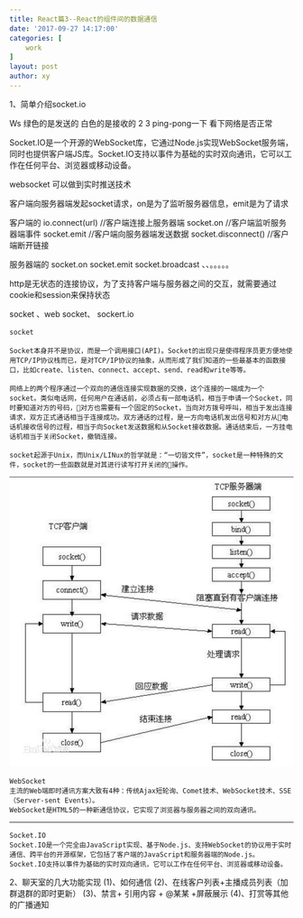 ```yaml
---
title: React篇3--React的组件间的数据通信
date: '2017-09-27 14:17:00'
categories: [
    work
]
layout: post
author: xy
---
```


1、简单介绍socket.io

Ws   绿色的是发送的  白色的是接收的   2 3 ping-pong一下  看下网络是否正常

Socket.IO是一个开源的WebSocket库，它通过Node.js实现WebSocket服务端，同时也提供客户端JS库。Socket.IO支持以事件为基础的实时双向通讯，它可以工作在任何平台、浏览器或移动设备。

websocket 可以做到实时推送技术

客户端向服务器端发起socket请求，on是为了监听服务器信息，emit是为了请求

客户端的
io.connect(url) //客户端连接上服务器端
socket.on  //客户端监听服务器端事件
socket.emit  //客户端向服务器端发送数据
socket.disconnect() //客户端断开链接

服务器端的
socket.on
socket.emit
socket.broadcast
、、。。。。。

http是无状态的连接协议，为了支持客户端与服务器之间的交互，就需要通过cookie和session来保持状态

socket 、web socket、 sockert.io

	socket

	Socket本身并不是协议，而是一个调用接口(API)。Socket的出现只是使得程序员更方便地使用TCP/IP协议栈而已，是对TCP/IP协议的抽象，从而形成了我们知道的一些最基本的函数接口，比如create、listen、connect、accept、send、read和write等等。

	网络上的两个程序通过一个双向的通信连接实现数据的交换，这个连接的一端成为一个socket。类似电话网，任何用户在通话前，必须占有一部电话机，相当于申请一个Socket，同时要知道对方的号码，对方也需要有一个固定的Socket，当向对方拨号呼叫，相当于发出连接请求，双方正式通话相当于连接成功。双方通话的过程，是一方向电话机发出信号和对方从电话机接收信号的过程，相当于向Socket发送数据和从Socket接收数据。通话结束后，一方挂电话机相当于关闭Socket，撤销连接。

	socket起源于Unix，而Unix/LINux的哲学就是：“一切皆文件”，socket是一种特殊的文件，socket的一些函数就是对其进行读写打开关闭的操作。
![socket通信图](/images/socket.png)

	WebSocket
	主流的Web端即时通讯方案大致有4种：传统Ajax短轮询、Comet技术、WebSocket技术、SSE（Server-sent Events）。
	WebSocket是HTML5的一种新通信协议，它实现了浏览器与服务器之间的双向通讯。

-----
	Socket.IO
	Socket.IO是一个完全由JavaScript实现、基于Node.js、支持WebSocket的协议用于实时通信、跨平台的开源框架，它包括了客户端的JavaScript和服务器端的Node.js。
	Socket.IO支持以事件为基础的实时双向通讯，它可以工作在任何平台、浏览器或移动设备。


2、聊天室的几大功能实现
	(1)、如何通信
	(2)、在线客户列表+主播成员列表（加群退群的即时更新）
	(3)、禁言+ 引用内容 + @某某 +屏蔽展示
	(4)、打赏等其他的广播通知
